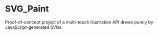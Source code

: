 # SVG_Paint
Proof-of-concept project of a multi-touch illustration API driven purely by JavaScript-generated SVGs.
